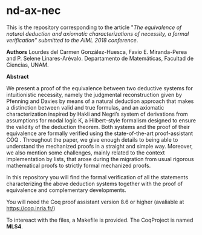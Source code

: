# nd-ax-nec

This is the repository corresponding to the article "*The equivalence of natural deduction and axiomatic characterizations of necessity, a formal verification" submitted to the AiML 2018 conference*.

**Authors** 
Lourdes del Carmen González-Huesca, Favio E. Miranda-Perea and P. Selene Linares-Arévalo.
Departamento de Matemáticas, Facultad de Ciencias, UNAM. 

**Abstract**

We present a proof of the equivalence between two deductive systems for intuitionistic necessity, namely the judgmental reconstruction given by Pfenning and Davies by means of a natural deduction approach that makes a distinction between valid and true formulas, and an axiomatic characterization inspired by Hakli and Negri’s system of derivations from assumptions
for modal logic K, a Hilbert-style formalism designed to ensure the validity of the deduction theorem. Both systems and the proof of their equivalence are formally verified using the state-of-the-art proof-assistant COQ . 
Throughout the paper, we give enough details to being able to understand the mechanized proofs in a straight and simple way. Moreover, we also mention some challenges, mainly related to the context implementation by lists, that arose during the
migration from usual rigorous mathematical proofs to strictly formal mechanized proofs.


In this repository you will find the formal verification of all the statements characterizing the above deduction systems together with the proof of equivalence and complementary developments.

You will need the Coq proof assistant version 8.6 or higher (avaliable at https://coq.inria.fr/)

To intereact with the files, a Makefile is provided.
The CoqProject is named **MLS4**.
